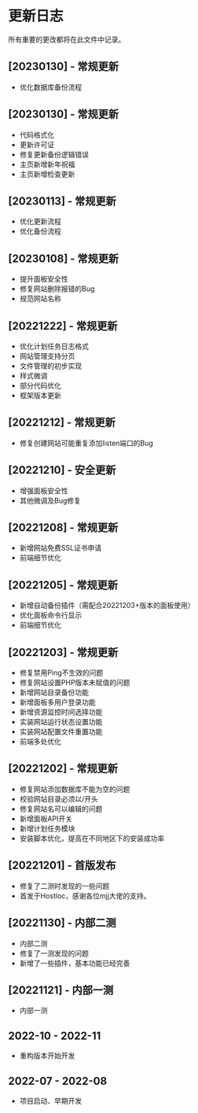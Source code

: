 # 更新日志

所有重要的更改都将在此文件中记录。

## [20230130] - 常规更新

- 优化数据库备份流程

## [20230130] - 常规更新

- 代码格式化
- 更新许可证
- 修复更新备份逻辑错误
- 主页新增新年祝福
- 主页新增检查更新

## [20230113] - 常规更新

- 优化更新流程
- 优化备份流程

## [20230108] - 常规更新

- 提升面板安全性
- 修复网站删除报错的Bug
- 规范网站名称

## [20221222] - 常规更新

- 优化计划任务日志格式
- 网站管理支持分页
- 文件管理的初步实现
- 样式微调
- 部分代码优化
- 框架版本更新

## [20221212] - 常规更新

- 修复创建网站可能重复添加listen端口的Bug

## [20221210] - 安全更新

- 增强面板安全性
- 其他微调及Bug修复

## [20221208] - 常规更新

- 新增网站免费SSL证书申请
- 前端细节优化

## [20221205] - 常规更新

- 新增自动备份插件（需配合20221203+版本的面板使用）
- 优化面板命令行显示
- 前端细节优化

## [20221203] - 常规更新

- 修复禁用Ping不生效的问题
- 修复网站设置PHP版本未赋值的问题
- 新增网站目录备份功能
- 新增面板多用户登录功能
- 新增资源监控时间选择功能
- 实装网站运行状态设置功能
- 实装网站配置文件重置功能
- 前端多处优化

## [20221202] - 常规更新

- 修复网站添加数据库不能为空的问题
- 校验网站目录必须以/开头
- 修复网站名可以编辑的问题
- 新增面板API开关
- 新增计划任务模块
- 安装脚本优化，提高在不同地区下的安装成功率

## [20221201] - 首版发布

- 修复了二测时发现的一些问题
- 首发于Hostloc，感谢各位mjj大佬的支持。

## [20221130] - 内部二测

- 内部二测
- 修复了一测发现的问题
- 新增了一些插件，基本功能已经完善

## [20221121] - 内部一测

- 内部一测

## 2022-10 - 2022-11

- 重构版本开始开发

## 2022-07 - 2022-08

- 项目启动、早期开发
